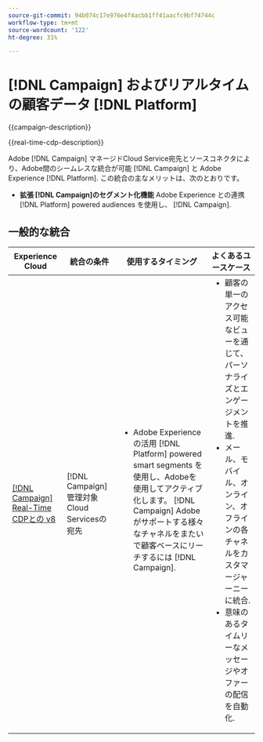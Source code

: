 ```yaml
---
source-git-commit: 94b074c17e976e4f4acbb1ff41aacfc9bf74744c
workflow-type: tm+mt
source-wordcount: '122'
ht-degree: 31%

---
```



# [!DNL Campaign] およびリアルタイムの顧客データ [!DNL Platform]

{{campaign-description}}

{{real-time-cdp-description}}

Adobe [!DNL Campaign] マネージドCloud Service宛先とソースコネクタにより、Adobe間のシームレスな統合が可能 [!DNL Campaign] と Adobe Experience [!DNL Platform]. この統合の主なメリットは、次のとおりです。

+ **拡張 [!DNL Campaign]のセグメント化機能** Adobe Experience との連携 [!DNL Platform] powered audiences を使用し、 [!DNL Campaign].

## 一般的な統合

<table>
    <thead>
        <tr>
            <th>Experience Cloud</th>
            <th>統合の条件</th>
            <th>使用するタイミング</th>
            <th>よくあるユースケース</th>
        </tr>
    </thead>
    <tbody>
        <tr>
            <td><a href="../../integrations/tutorials/campaign-rtcdp/campaign-v8-real-time-cdp.md" target="_blank" rel="noreferrer">[!DNL Campaign] Real-Time CDPとの v8</a></td>
            <td>[!DNL Campaign] 管理対象Cloud Servicesの宛先</td>
            <td>
                <ul style="margin-top: 0;">
                    <li>Adobe Experience の活用 [!DNL Platform] powered smart segments を使用し、Adobeを使用してアクティブ化します。 [!DNL Campaign] Adobeがサポートする様々なチャネルをまたいで顧客ベースにリーチするには [!DNL Campaign].</li>
                </ul>
            </td>
            <td>
              <ul style="margin-top: 0;">
                <li>顧客の単一のアクセス可能なビューを通じて、パーソナライズとエンゲージメントを推進.</li>
                <li>メール、モバイル、オンライン、オフラインの各チャネルをカスタマージャーニーに統合.</li>
                <li>意味のあるタイムリーなメッセージやオファーの配信を自動化.</li>
               <ul style="margin-top: 0;">
            </td>
        </tr>              
    </tbody>          
</table>
